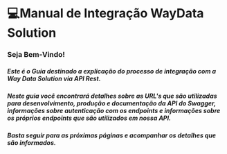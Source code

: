 # 💻Manual de Integração WayData Solution

### Seja Bem-Vindo!

##### Este é o *Guia* destinado a explicação do processo de integração com a Way Data Solution via API Rest.

##### Neste guia você encontrará detalhes sobre as URL's que são utilizadas para desenvolvimento, produção e documentação da API do *Swagger*, informações sobre autenticação com os endpoints e informações sobre os próprios endpoints que são utilizados em nossa API.

##### Basta seguir para as próximas páginas e acompanhar os detalhes que são informados.
